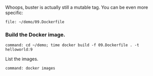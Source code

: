 Whoops, buster is actually still a mutable tag. You can be even more specific:


```editor:open-file
file: ~/demo/09.Dockerfile
```
### Build the Docker image.

```terminal:execute
command: cd ~/demo; time docker build -f 09.Dockerfile . -t helloworld:9
```

List the images.

```terminal:execute
command: docker images
```